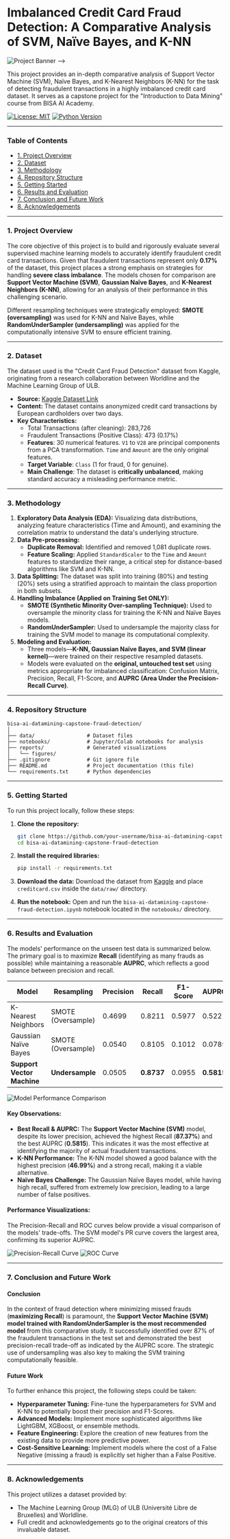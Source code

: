 # Imbalanced Credit Card Fraud Detection: A Comparative Analysis of SVM, Naïve Bayes, and K-NN

![Project Banner](https://github.com/LatiefDataVisionary/bisa-ai-datamining-capstone-fraud-detection/blob/main/reports/Imbalanced%20Credit%20Card%20Fraud%20Detection%20A%20Comparative%20Analysis%20of%20SVM%2C%20Na%C3%AFve%20Bayes%2C%20and%20K-NN%20Project%20Banner.png) -->

This project provides an in-depth comparative analysis of Support Vector Machine (SVM), Naïve Bayes, and K-Nearest Neighbors (K-NN) for the task of detecting fraudulent transactions in a highly imbalanced credit card dataset. It serves as a capstone project for the "Introduction to Data Mining" course from BISA AI Academy.

[![License: MIT](https://img.shields.io/badge/License-MIT-yellow.svg)](https://opensource.org/licenses/MIT)
[![Python Version](https://img.shields.io/badge/Python-3.9%2B-blue.svg)](https://www.python.org/downloads/)

---

### Table of Contents
*   [1. Project Overview](#1-project-overview)
*   [2. Dataset](#2-dataset)
*   [3. Methodology](#3-methodology)
*   [4. Repository Structure](#4-repository-structure)
*   [5. Getting Started](#5-getting-started)
*   [6. Results and Evaluation](#6-results-and-evaluation)
*   [7. Conclusion and Future Work](#7-conclusion-and-future-work)
*   [8. Acknowledgements](#8-acknowledgements)

---

### 1. Project Overview

The core objective of this project is to build and rigorously evaluate several supervised machine learning models to accurately identify fraudulent credit card transactions. Given that fraudulent transactions represent only **0.17%** of the dataset, this project places a strong emphasis on strategies for handling **severe class imbalance**. The models chosen for comparison are **Support Vector Machine (SVM)**, **Gaussian Naïve Bayes**, and **K-Nearest Neighbors (K-NN)**, allowing for an analysis of their performance in this challenging scenario.

Different resampling techniques were strategically employed: **SMOTE (oversampling)** was used for K-NN and Naïve Bayes, while **RandomUnderSampler (undersampling)** was applied for the computationally intensive SVM to ensure efficient training.

---

### 2. Dataset

The dataset used is the "Credit Card Fraud Detection" dataset from Kaggle, originating from a research collaboration between Worldline and the Machine Learning Group of ULB.

*   **Source:** [Kaggle Dataset Link](https://www.kaggle.com/datasets/mlg-ulb/creditcardfraud)
*   **Content:** The dataset contains anonymized credit card transactions by European cardholders over two days.
*   **Key Characteristics:**
    *   Total Transactions (after cleaning): 283,726
    *   Fraudulent Transactions (Positive Class): 473 (0.17%)
    *   **Features**: 30 numerical features. `V1` to `V28` are principal components from a PCA transformation. `Time` and `Amount` are the only original features.
    *   **Target Variable**: `Class` (1 for fraud, 0 for genuine).
    *   **Main Challenge**: The dataset is **critically unbalanced**, making standard accuracy a misleading performance metric.

---

### 3. Methodology

1.  **Exploratory Data Analysis (EDA):** Visualizing data distributions, analyzing feature characteristics (Time and Amount), and examining the correlation matrix to understand the data's underlying structure.
2.  **Data Pre-processing:**
    *   **Duplicate Removal:** Identified and removed 1,081 duplicate rows.
    *   **Feature Scaling:** Applied `StandardScaler` to the `Time` and `Amount` features to standardize their range, a critical step for distance-based algorithms like SVM and K-NN.
3.  **Data Splitting:** The dataset was split into training (80%) and testing (20%) sets using a stratified approach to maintain the class proportion in both subsets.
4.  **Handling Imbalance (Applied on Training Set ONLY):**
    *   **SMOTE (Synthetic Minority Over-sampling Technique):** Used to oversample the minority class for training the K-NN and Naïve Bayes models.
    *   **RandomUnderSampler:** Used to undersample the majority class for training the SVM model to manage its computational complexity.
5.  **Modeling and Evaluation:**
    *   Three models—**K-NN, Gaussian Naïve Bayes, and SVM (linear kernel)**—were trained on their respective resampled datasets.
    *   Models were evaluated on the **original, untouched test set** using metrics appropriate for imbalanced classification: Confusion Matrix, Precision, Recall, F1-Score, and **AUPRC (Area Under the Precision-Recall Curve)**.

---

### 4. Repository Structure
```
bisa-ai-datamining-capstone-fraud-detection/
│
├── data/                 # Dataset files
├── notebooks/            # Jupyter/Colab notebooks for analysis
├── reports/              # Generated visualizations
│   └── figures/
├── .gitignore            # Git ignore file
├── README.md             # Project documentation (this file)
└── requirements.txt      # Python dependencies
```

---

### 5. Getting Started

To run this project locally, follow these steps:

1.  **Clone the repository:**
    ```bash
    git clone https://github.com/your-username/bisa-ai-datamining-capstone-fraud-detection.git
    cd bisa-ai-datamining-capstone-fraud-detection
    ```

2.  **Install the required libraries:**
    ```bash
    pip install -r requirements.txt
    ```

3.  **Download the data:**
    Download the dataset from [Kaggle](https://www.kaggle.com/datasets/mlg-ulb/creditcardfraud) and place `creditcard.csv` inside the `data/raw/` directory.

4.  **Run the notebook:**
    Open and run the `bisa-ai-datamining-capstone-fraud-detection.ipynb` notebook located in the `notebooks/` directory.

---

### 6. Results and Evaluation

The models' performance on the unseen test data is summarized below. The primary goal is to maximize **Recall** (identifying as many frauds as possible) while maintaining a reasonable **AUPRC**, which reflects a good balance between precision and recall.

| Model                        | Resampling       | Precision | **Recall** | F1-Score | **AUPRC** | AUC-ROC |
| ---------------------------- | ---------------- | --------- | ---------- | -------- | --------- | ------- |
| K-Nearest Neighbors          | SMOTE (Oversample) | 0.4699    | 0.8211     | 0.5977   | 0.5221    | 0.9100  |
| Gaussian Naïve Bayes         | SMOTE (Oversample) | 0.0540    | 0.8105     | 0.1012   | 0.0789    | 0.9447  |
| **Support Vector Machine**   | **Undersample**  | 0.0505    | **0.8737** | 0.0955   | **0.5815**| 0.9522  |

![Model Performance Comparison](https://github.com/LatiefDataVisionary/bisa-ai-datamining-capstone-fraud-detection/blob/main/reports/Model%20Performance%20Comparison.png)


#### **Key Observations:**

*   **Best Recall & AUPRC:** The **Support Vector Machine (SVM)** model, despite its lower precision, achieved the highest Recall (**87.37%**) and the best AUPRC (**0.5815**). This indicates it was the most effective at identifying the majority of actual fraudulent transactions.
*   **K-NN Performance:** The K-NN model showed a good balance with the highest precision (**46.99%**) and a strong recall, making it a viable alternative.
*   **Naïve Bayes Challenge:** The Gaussian Naïve Bayes model, while having high recall, suffered from extremely low precision, leading to a large number of false positives.

#### **Performance Visualizations:**

The Precision-Recall and ROC curves below provide a visual comparison of the models' trade-offs. The SVM model's PR curve covers the largest area, confirming its superior AUPRC.

![Precision-Recall Curve](https://github.com/LatiefDataVisionary/bisa-ai-datamining-capstone-fraud-detection/blob/main/reports/Precision-Recall%20Curve%20Comparison.png)
![ROC Curve](https://github.com/LatiefDataVisionary/bisa-ai-datamining-capstone-fraud-detection/blob/main/reports/ROC%20Curve%20Comparison.png)

---

### 7. Conclusion and Future Work

#### **Conclusion**

In the context of fraud detection where minimizing missed frauds (**maximizing Recall**) is paramount, the **Support Vector Machine (SVM) model trained with RandomUnderSampler is the most recommended model** from this comparative study. It successfully identified over 87% of the fraudulent transactions in the test set and demonstrated the best precision-recall trade-off as indicated by the AUPRC score. The strategic use of undersampling was also key to making the SVM training computationally feasible.

#### **Future Work**

To further enhance this project, the following steps could be taken:
*   **Hyperparameter Tuning:** Fine-tune the hyperparameters for SVM and K-NN to potentially boost their precision and F1-Scores.
*   **Advanced Models:** Implement more sophisticated algorithms like LightGBM, XGBoost, or ensemble methods.
*   **Feature Engineering:** Explore the creation of new features from the existing data to provide more predictive power.
*   **Cost-Sensitive Learning:** Implement models where the cost of a False Negative (missing a fraud) is explicitly set higher than a False Positive.

---

### 8. Acknowledgements

This project utilizes a dataset provided by:
*   The Machine Learning Group (MLG) of ULB (Université Libre de Bruxelles) and Worldline.
*   Full credit and acknowledgements go to the original creators of this invaluable dataset.
